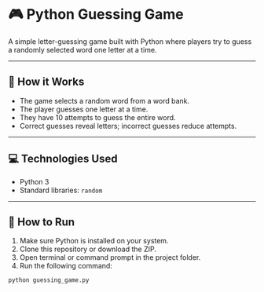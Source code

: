 # 🎮 Python Guessing Game

A simple letter-guessing game built with Python where players try to guess a randomly selected word one letter at a time.

---

## 🧠 How it Works

- The game selects a random word from a word bank.
- The player guesses one letter at a time.
- They have 10 attempts to guess the entire word.
- Correct guesses reveal letters; incorrect guesses reduce attempts.

---

## 💻 Technologies Used

- Python 3
- Standard libraries: `random`

---

## 🚀 How to Run

1. Make sure Python is installed on your system.
2. Clone this repository or download the ZIP.
3. Open terminal or command prompt in the project folder.
4. Run the following command:

```bash
python guessing_game.py

 
